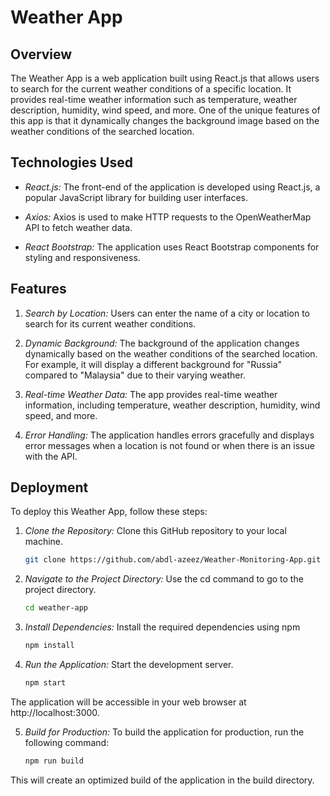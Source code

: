 # Weather App

## Overview

The Weather App is a web application built using React.js that allows users to search for the current weather conditions of a specific location. It provides real-time weather information such as temperature, weather description, humidity, wind speed, and more. One of the unique features of this app is that it dynamically changes the background image based on the weather conditions of the searched location.

## Technologies Used

- _React.js:_ The front-end of the application is developed using React.js, a popular JavaScript library for building user interfaces.

- _Axios:_ Axios is used to make HTTP requests to the OpenWeatherMap API to fetch weather data.

- _React Bootstrap:_ The application uses React Bootstrap components for styling and responsiveness.

## Features

1. _Search by Location:_ Users can enter the name of a city or location to search for its current weather conditions.

2. _Dynamic Background:_ The background of the application changes dynamically based on the weather conditions of the searched location. For example, it will display a different background for "Russia" compared to "Malaysia" due to their varying weather.

3. _Real-time Weather Data:_ The app provides real-time weather information, including temperature, weather description, humidity, wind speed, and more.

4. _Error Handling:_ The application handles errors gracefully and displays error messages when a location is not found or when there is an issue with the API.

## Deployment

To deploy this Weather App, follow these steps:

1. _Clone the Repository:_ Clone this GitHub repository to your local machine.

   ```bash
   git clone https://github.com/abdl-azeez/Weather-Monitoring-App.git

   ```

2. _Navigate to the Project Directory:_ Use the cd command to go to the project directory.

   ```bash
   cd weather-app

   ```

3. _Install Dependencies:_ Install the required dependencies using npm

   ```bash
   npm install

   ```

4. _Run the Application:_ Start the development server.

   ```bash
   npm start
   ```

The application will be accessible in your web browser at http://localhost:3000.

5. _Build for Production:_ To build the application for production, run the following command:

   ```bash
   npm run build

   ```

This will create an optimized build of the application in the build directory.
